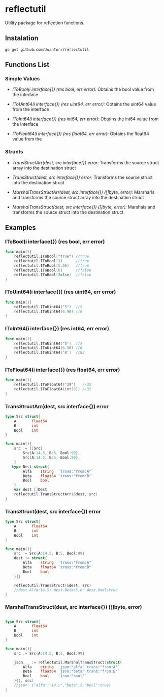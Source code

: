 # reflectutil

Utility package for reflection functions.

## Instalation

`go get github.com/JuanTorr/reflectutil`

## Functions List

### Simple Values

* *IToBool(i interface{}) (res bool, err error):* Obtains the bool value from the interface

* *IToUint64(i interface{}) (res uint64, err error):* Obtains the uint64 value from the interface

* *IToInt64(i interface{}) (res int64, err error):* Obtains the int64 value from the interface

* *IToFloat64(i interface{}) (res float64, err error):* Obtains the float64 value from the

### Structs

* *TransStructArr(dest, src interface{}) error:* Transforms the source struct array into the destination struct

* *TransStruct(dest, src interface{}) error:* Transforms the source struct into the destination struct

* *MarshalTransStructArr(dest, src interface{}) ([]byte, error):* Marsharls and transforms the source struct array into the destination struct

* *MarshalTransStruct(dest, src interface{}) ([]byte, error):* Marshals and transforms the source struct into the destination struct

## Examples

### IToBool(i interface{}) (res bool, err error)

```go
func main(){
    reflectutil.IToBool("true") //true
    reflectutil.IToBool(1)      //true
    reflectutil.IToBool(5.56)   //true
    reflectutil.IToBool(0)      //false
    reflectutil.IToBool(false)  //false
}
```

### IToUint64(i interface{}) (res uint64, err error)

```go
func main(){
    reflectutil.IToUint64("5")  //5
    reflectutil.IToUint64(6.90) //6
}
```

### IToInt64(i interface{}) (res int64, err error)

```go
func main(){
    reflectutil.IToUint64("5")  //5
    reflectutil.IToUint64(6.90) //6
    reflectutil.IToUint64('R')  //82
}
```

### IToFloat64(i interface{}) (res float64, err error)

```go
func main(){
    reflectutil.IToFloat64("39")   //32
    reflectutil.IToFloat64(int(0)) //32
}
```

### TransStructArr(dest, src interface{}) error

```go
type Src struct{
    A       float64
    B       int
    Bool    int
}

func main(){
    src := []Src{
        Src{A:14.5, B:5, Bool:99},
        Src{A:14.5, B:5, Bool:99},
    }
   type Dest struct{
        Alfa    string  `trans:"from:A"`
        Beta    float64 `trans:"from:B"`
        Bool    bool
    }
    var dest []Dest
    reflectutil.TransStructArr(&dest, src)
}
```

### TransStruct(dest, src interface{}) error

```go
type Src struct{
    A       float64
    B       int
    Bool    int
}

func main(){
    src := Src{A:14.5, B:5, Bool:99}
    dest := struct{
        Alfa    string  `trans:"from:A"`
        Beta    float64 `trans:"from:B"`
        Bool    bool
    }{}

    reflectutil.TransStruct(&dest, src)
    //dest.Alfa:14.5; dest.Beta:5.0; dest.Bool:true
}
```

### MarshalTransStruct(dest, src interface{}) ([]byte, error)

```go

type Src struct{
    A       float64
    B       int
    Bool    int
}

func main(){
    src := Src{A:14.5, B:5, Bool:99}

    json, _ := reflectutil.MarshalTransStruct(struct{
        Alfa    string  `json:"alfa" trans:"from:A"`
        Beta    float64 `json:"beta" trans:"from:B"`
        Bool    bool    `json:"bool"`
    }{}, src)
    //json: {"alfa":"14.5","beta":5,"bool":true}
}
```

